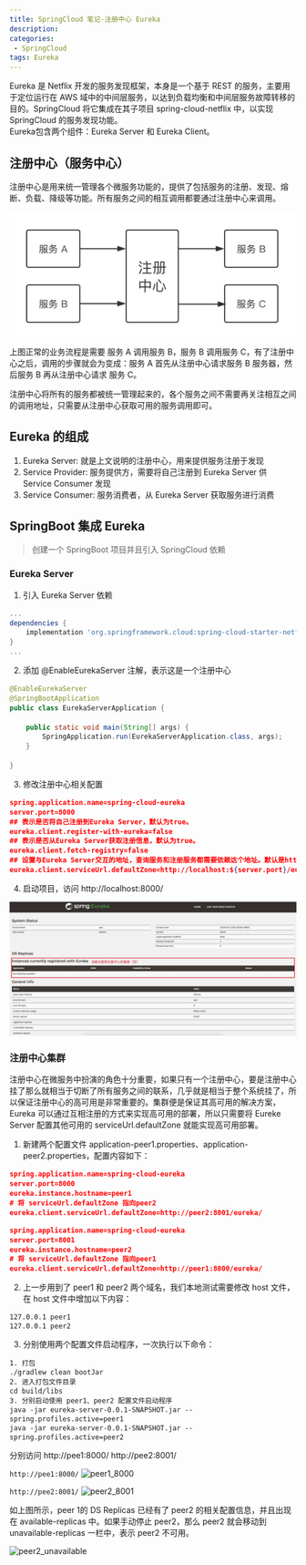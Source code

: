 ```yaml
---
title: SpringCloud 笔记-注册中心 Eureka
description: 
categories:
 - SpringCloud
tags: Eureka
---
```


Eureka 是 Netflix 开发的服务发现框架，本身是一个基于 REST 的服务，主要用于定位运行在 AWS 域中的中间层服务，以达到负载均衡和中间层服务故障转移的目的。SpringCloud 将它集成在其子项目 spring-cloud-netflix 中，以实现 SpringCloud 的服务发现功能。    
Eureka包含两个组件：Eureka Server 和 Eureka Client。
<!-- more -->

## 注册中心（服务中心）

注册中心是用来统一管理各个微服务功能的，提供了包括服务的注册、发现、熔断、负载、降级等功能。所有服务之间的相互调用都要通过注册中心来调用。

![服务调用](/assets/post_imgs/service_invoke.jpg)

上图正常的业务流程是需要 服务 A 调用服务 B，服务 B 调用服务 C，有了注册中心之后，调用的步骤就会为变成：服务 A 首先从注册中心请求服务 B 服务器，然后服务 B 再从注册中心请求 服务 C。

注册中心将所有的服务都被统一管理起来的，各个服务之间不需要再关注相互之间的调用地址，只需要从注册中心获取可用的服务调用即可。

## Eureka 的组成
1. Eureka Server: 就是上文说明的注册中心，用来提供服务注册于发现
2. Service Provider: 服务提供方，需要将自己注册到 Eureka Server 供 Service Consumer 发现
3. Service Consumer: 服务消费者，从 Eureka Server 获取服务进行消费

## SpringBoot 集成 Eureka 

> 创建一个 SpringBoot 项目并且引入 SpringCloud 依赖

### Eureka Server
1. 引入 Eureka Server 依赖

```gradle
...
dependencies {
    implementation 'org.springframework.cloud:spring-cloud-starter-netflix-eureka-server'
}
...
```

2. 添加 @EnableEurekaServer 注解，表示这是一个注册中心    

```java
@EnableEurekaServer
@SpringBootApplication
public class EurekaServerApplication {

    public static void main(String[] args) {
        SpringApplication.run(EurekaServerApplication.class, args);
    }

}
```

3. 修改注册中心相关配置

```json
spring.application.name=spring-cloud-eureka
server.port=8000
## 表示是否将自己注册到Eureka Server，默认为true。
eureka.client.register-with-eureka=false
## 表示是否从Eureka Server获取注册信息，默认为true。
eureka.client.fetch-registry=false
## 设置与Eureka Server交互的地址，查询服务和注册服务都需要依赖这个地址。默认是http://localhost:8761/eureka，多个地址可使用 , 分隔。
eureka.client.serviceUrl.defaultZone=http://localhost:${server.port}/eureka/
```

4. 启动项目，访问 http://localhost:8000/

![注册中心后台](/assets/post_imgs/eureka_server.jpg)

### 注册中心集群
注册中心在微服务中扮演的角色十分重要，如果只有一个注册中心，要是注册中心挂了那么就相当于切断了所有服务之间的联系，几乎就是相当于整个系统挂了，所以保证注册中心的高可用是非常重要的。集群便是保证其高可用的解决方案，Eureka 可以通过互相注册的方式来实现高可用的部署，所以只需要将 Eureke Server 配置其他可用的 serviceUrl.defaultZone 就能实现高可用部署。

1. 新建两个配置文件 application-peer1.properties、application-peer2.properties，配置内容如下：

```json
spring.application.name=spring-cloud-eureka
server.port=8000
eureka.instance.hostname=peer1
# 将 serviceUrl.defaultZone 指向peer2
eureka.client.serviceUrl.defaultZone=http://peer2:8001/eureka/
```

```json
spring.application.name=spring-cloud-eureka
server.port=8001
eureka.instance.hostname=peer2
# 将 serviceUrl.defaultZone 指向peer1
eureka.client.serviceUrl.defaultZone=http://peer1:8000/eureka/
```

2. 上一步用到了 peer1 和 peer2 两个域名，我们本地测试需要修改 host 文件，在 host 文件中增加以下内容：

```
127.0.0.1 peer1  
127.0.0.1 peer2
```

3. 分别使用两个配置文件启动程序，一次执行以下命令：

```
1. 打包
./gradlew clean bootJar
2. 进入打包文件目录
cd build/libs 
3. 分别启动使用 peer1、peer2 配置文件启动程序
java -jar eureka-server-0.0.1-SNAPSHOT.jar --spring.profiles.active=peer1
java -jar eureka-server-0.0.1-SNAPSHOT.jar --spring.profiles.active=peer2
```

分别访问  http://pee1:8000/  http://pee2:8001/   

``` http://pee1:8000/ ```
![peer1_8000](/assets/post_imgs/peer1_8000.jpg)

``` http://pee2:8001/ ```
![peer2_8001](/assets/post_imgs/peer2_8001.jpg)

如上图所示，peer 1的 DS Replicas 已经有了 peer2 的相关配置信息，并且出现在 available-replicas 中。如果手动停止 peer2，那么 peer2 就会移动到 unavailable-replicas 一栏中，表示 peer2 不可用。

![peer2_unavailable](/assets/post_imgs/peer2_unavailable.jpg)

